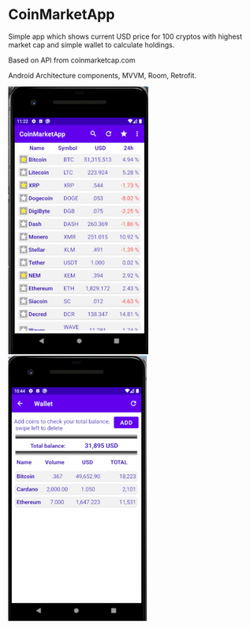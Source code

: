 # CoinMarketApp

Simple app which shows current USD price for 100 cryptos with highest market cap and simple wallet to calculate holdings.

Based on API from coinmarketcap.com

Android Architecture components, MVVM, Room, Retrofit.



![Screenshoto](https://github.com/pawel-hn/CoinMarketApp/blob/master/coinapp.PNG) ![Screenshoto](https://github.com/pawel-hn/CoinMarketApp/blob/master/coinapp2.PNG)

